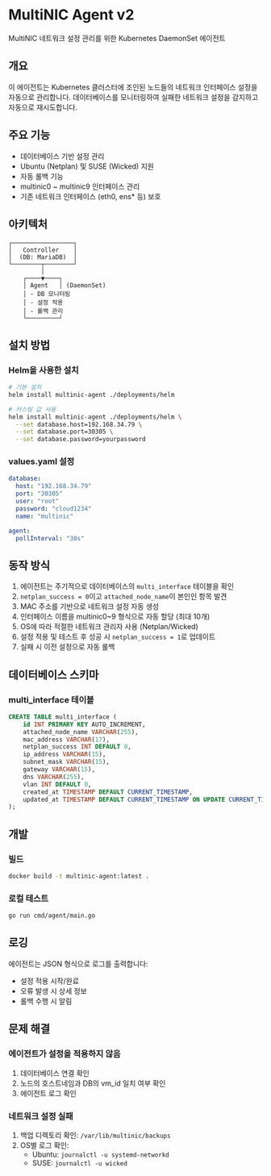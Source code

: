 # MultiNIC Agent v2

MultiNIC 네트워크 설정 관리를 위한 Kubernetes DaemonSet 에이전트

## 개요

이 에이전트는 Kubernetes 클러스터에 조인된 노드들의 네트워크 인터페이스 설정을 자동으로 관리합니다. 
데이터베이스를 모니터링하여 실패한 네트워크 설정을 감지하고 자동으로 재시도합니다.

## 주요 기능

- 데이터베이스 기반 설정 관리
- Ubuntu (Netplan) 및 SUSE (Wicked) 지원
- 자동 롤백 기능
- multinic0 ~ multinic9 인터페이스 관리
- 기존 네트워크 인터페이스 (eth0, ens* 등) 보호

## 아키텍처

```
┌─────────────────┐
│   Controller    │
│  (DB: MariaDB)  │
└────────┬────────┘
         │
    ┌────▼────┐
    │ Agent   │ (DaemonSet)
    │ - DB 모니터링
    │ - 설정 적용
    │ - 롤백 관리
    └─────────┘
```

## 설치 방법

### Helm을 사용한 설치

```bash
# 기본 설치
helm install multinic-agent ./deployments/helm

# 커스텀 값 사용
helm install multinic-agent ./deployments/helm \
  --set database.host=192.168.34.79 \
  --set database.port=30305 \
  --set database.password=yourpassword
```

### values.yaml 설정

```yaml
database:
  host: "192.168.34.79"
  port: "30305"
  user: "root"
  password: "cloud1234"
  name: "multinic"

agent:
  pollInterval: "30s"
```

## 동작 방식

1. 에이전트는 주기적으로 데이터베이스의 `multi_interface` 테이블을 확인
2. `netplan_success = 0`이고 `attached_node_name`이 본인인 항목 발견
3. MAC 주소를 기반으로 네트워크 설정 자동 생성
4. 인터페이스 이름을 multinic0~9 형식으로 자동 할당 (최대 10개)
5. OS에 따라 적절한 네트워크 관리자 사용 (Netplan/Wicked)
6. 설정 적용 및 테스트 후 성공 시 `netplan_success = 1`로 업데이트
7. 실패 시 이전 설정으로 자동 롤백

## 데이터베이스 스키마

### multi_interface 테이블
```sql
CREATE TABLE multi_interface (
    id INT PRIMARY KEY AUTO_INCREMENT,
    attached_node_name VARCHAR(255),
    mac_address VARCHAR(17),
    netplan_success INT DEFAULT 0,
    ip_address VARCHAR(15),
    subnet_mask VARCHAR(15),
    gateway VARCHAR(15),
    dns VARCHAR(255),
    vlan INT DEFAULT 0,
    created_at TIMESTAMP DEFAULT CURRENT_TIMESTAMP,
    updated_at TIMESTAMP DEFAULT CURRENT_TIMESTAMP ON UPDATE CURRENT_TIMESTAMP
);
```

## 개발

### 빌드
```bash
docker build -t multinic-agent:latest .
```

### 로컬 테스트
```bash
go run cmd/agent/main.go
```

## 로깅

에이전트는 JSON 형식으로 로그를 출력합니다:
- 설정 적용 시작/완료
- 오류 발생 시 상세 정보
- 롤백 수행 시 알림

## 문제 해결

### 에이전트가 설정을 적용하지 않음
1. 데이터베이스 연결 확인
2. 노드의 호스트네임과 DB의 vm_id 일치 여부 확인
3. 에이전트 로그 확인

### 네트워크 설정 실패
1. 백업 디렉토리 확인: `/var/lib/multinic/backups`
2. OS별 로그 확인:
   - Ubuntu: `journalctl -u systemd-networkd`
   - SUSE: `journalctl -u wicked`